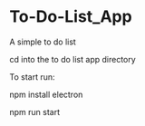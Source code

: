 # To-Do-List_App
A simple to do list

cd into the to do list app directory

To start run:

npm install electron

npm run start